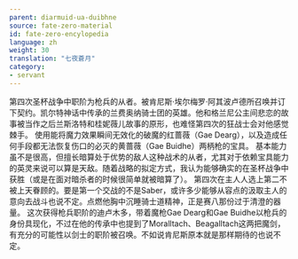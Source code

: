 ```yaml
---
parent: diarmuid-ua-duibhne
source: fate-zero-material
id: fate-zero-encylopedia
language: zh
weight: 30
translation: "七夜蒼月"
category:
- servant
---
```


第四次圣杯战争中职阶为枪兵的从者。被肯尼斯·埃尔梅罗·阿其波卢德所召唤并订下契约。凯尔特神话中传承的兰费奥纳骑士团的英雄。他和格兰尼公主间悲恋的故事被当作之后兰斯洛特和桂妮薇儿故事的原形，也难怪第四次的狂战士会对他感觉棘手。
使用能将魔力效果瞬间无效化的破魔的红蔷薇（Gae Dearg），以及造成任何手段都无法恢复伤口的必灭的黄蔷薇（Gae Buidhe）两柄枪的宝具。
基本能力虽不是很高，但擅长暗算处于优势的敌人这种战术的从者，尤其对于依赖宝具能力的英灵来说可以算是天敌。随着战略的拟定方式，我认为能够确实的在圣杯战争中获胜（或是在面对暗杀者的时候很简单就被暗算了）。
第四次在主人人选上第二不被上天眷顾的。要是第一个交战的不是Saber，或许多少能够从容点的汲取主人的意向去战斗也说不定。点燃他胸中沉睡骑士道精神，正是赛八那份过于清澄的器量。
这次获得枪兵职阶的迪卢木多，带着魔枪Gae Dearg和Gae Buidhe以枪兵的身份具现化，不过在他的传承中也提到了Moralltach、Beagalltach这两把魔剑，有充分的可能性以剑士的职阶被召唤。不如说肯尼斯原本就是那样期待的也说不定。
